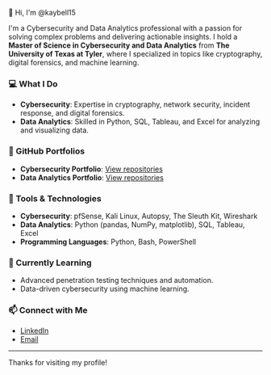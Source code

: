 👋 Hi, I'm @kaybell15

I'm a Cybersecurity and Data Analytics professional with a passion for solving complex problems and delivering actionable insights. I hold a **Master of Science in Cybersecurity and Data Analytics** from **The University of Texas at Tyler**, where I specialized in topics like cryptography, digital forensics, and machine learning.

### 💻 What I Do
- **Cybersecurity**: Expertise in cryptography, network security, incident response, and digital forensics.
- **Data Analytics**: Skilled in Python, SQL, Tableau, and Excel for analyzing and visualizing data.

### 📂 GitHub Portfolios
- **Cybersecurity Portfolio**: [View repositories](https://github.com/kaybell15/Cybersecurity-Portfolio)
- **Data Analytics Portfolio**: [View repositories](https://github.com/kaybell15?tab=repositories&q=data-analytics&type=&language=)

### 🔧 Tools & Technologies
- **Cybersecurity**: pfSense, Kali Linux, Autopsy, The Sleuth Kit, Wireshark
- **Data Analytics**: Python (pandas, NumPy, matplotlib), SQL, Tableau, Excel
- **Programming Languages**: Python, Bash, PowerShell

### 🌱 Currently Learning
- Advanced penetration testing techniques and automation.
- Data-driven cybersecurity using machine learning.

### 📫 Connect with Me
- [LinkedIn](https://www.linkedin.com/in/kayla--bell/)
- [Email](mailto:kaybell1998@gmail.com)

---

Thanks for visiting my profile!

<!---
kaybell15/kaybell15 is a ✨ special ✨ repository because its `README.md` (this file) appears on your GitHub profile.
You can click the Preview link to take a look at your changes.
--->
